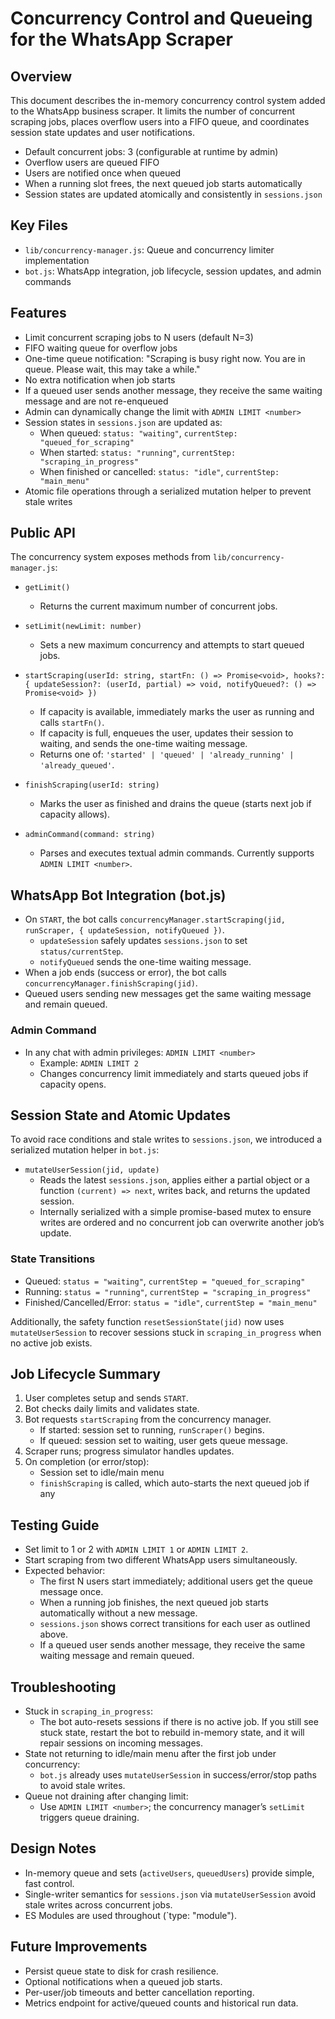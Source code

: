 # Concurrency Control and Queueing for the WhatsApp Scraper

## Overview
This document describes the in-memory concurrency control system added to the WhatsApp business scraper. It limits the number of concurrent scraping jobs, places overflow users into a FIFO queue, and coordinates session state updates and user notifications.

- Default concurrent jobs: 3 (configurable at runtime by admin)
- Overflow users are queued FIFO
- Users are notified once when queued
- When a running slot frees, the next queued job starts automatically
- Session states are updated atomically and consistently in `sessions.json`

## Key Files
- `lib/concurrency-manager.js`: Queue and concurrency limiter implementation
- `bot.js`: WhatsApp integration, job lifecycle, session updates, and admin commands

## Features
- Limit concurrent scraping jobs to N users (default N=3)
- FIFO waiting queue for overflow jobs
- One-time queue notification: "Scraping is busy right now. You are in queue. Please wait, this may take a while."
- No extra notification when job starts
- If a queued user sends another message, they receive the same waiting message and are not re-enqueued
- Admin can dynamically change the limit with `ADMIN LIMIT <number>`
- Session states in `sessions.json` are updated as:
  - When queued: `status: "waiting"`, `currentStep: "queued_for_scraping"`
  - When started: `status: "running"`, `currentStep: "scraping_in_progress"`
  - When finished or cancelled: `status: "idle"`, `currentStep: "main_menu"`
- Atomic file operations through a serialized mutation helper to prevent stale writes

## Public API
The concurrency system exposes methods from `lib/concurrency-manager.js`:

- `getLimit()`
  - Returns the current maximum number of concurrent jobs.

- `setLimit(newLimit: number)`
  - Sets a new maximum concurrency and attempts to start queued jobs.

- `startScraping(userId: string, startFn: () => Promise<void>, hooks?: { updateSession?: (userId, partial) => void, notifyQueued?: () => Promise<void> })`
  - If capacity is available, immediately marks the user as running and calls `startFn()`.
  - If capacity is full, enqueues the user, updates their session to waiting, and sends the one-time waiting message.
  - Returns one of: `'started' | 'queued' | 'already_running' | 'already_queued'`.

- `finishScraping(userId: string)`
  - Marks the user as finished and drains the queue (starts next job if capacity allows).

- `adminCommand(command: string)`
  - Parses and executes textual admin commands. Currently supports `ADMIN LIMIT <number>`.

## WhatsApp Bot Integration (bot.js)
- On `START`, the bot calls `concurrencyManager.startScraping(jid, runScraper, { updateSession, notifyQueued })`.
  - `updateSession` safely updates `sessions.json` to set `status/currentStep`.
  - `notifyQueued` sends the one-time waiting message.
- When a job ends (success or error), the bot calls `concurrencyManager.finishScraping(jid)`.
- Queued users sending new messages get the same waiting message and remain queued.

### Admin Command
- In any chat with admin privileges: `ADMIN LIMIT <number>`
  - Example: `ADMIN LIMIT 2`
  - Changes concurrency limit immediately and starts queued jobs if capacity opens.

## Session State and Atomic Updates
To avoid race conditions and stale writes to `sessions.json`, we introduced a serialized mutation helper in `bot.js`:

- `mutateUserSession(jid, update)`
  - Reads the latest `sessions.json`, applies either a partial object or a function `(current) => next`, writes back, and returns the updated session.
  - Internally serialized with a simple promise-based mutex to ensure writes are ordered and no concurrent job can overwrite another job’s update.

### State Transitions
- Queued: `status = "waiting"`, `currentStep = "queued_for_scraping"`
- Running: `status = "running"`, `currentStep = "scraping_in_progress"`
- Finished/Cancelled/Error: `status = "idle"`, `currentStep = "main_menu"`

Additionally, the safety function `resetSessionState(jid)` now uses `mutateUserSession` to recover sessions stuck in `scraping_in_progress` when no active job exists.

## Job Lifecycle Summary
1. User completes setup and sends `START`.
2. Bot checks daily limits and validates state.
3. Bot requests `startScraping` from the concurrency manager.
   - If started: session set to running, `runScraper()` begins.
   - If queued: session set to waiting, user gets queue message.
4. Scraper runs; progress simulator handles updates.
5. On completion (or error/stop):
   - Session set to idle/main menu
   - `finishScraping` is called, which auto-starts the next queued job if any

## Testing Guide
- Set limit to 1 or 2 with `ADMIN LIMIT 1` or `ADMIN LIMIT 2`.
- Start scraping from two different WhatsApp users simultaneously.
- Expected behavior:
  - The first N users start immediately; additional users get the queue message once.
  - When a running job finishes, the next queued job starts automatically without a new message.
  - `sessions.json` shows correct transitions for each user as outlined above.
  - If a queued user sends another message, they receive the same waiting message and remain queued.

## Troubleshooting
- Stuck in `scraping_in_progress`:
  - The bot auto-resets sessions if there is no active job. If you still see stuck state, restart the bot to rebuild in-memory state, and it will repair sessions on incoming messages.
- State not returning to idle/main menu after the first job under concurrency:
  - `bot.js` already uses `mutateUserSession` in success/error/stop paths to avoid stale writes.
- Queue not draining after changing limit:
  - Use `ADMIN LIMIT <number>`; the concurrency manager’s `setLimit` triggers queue draining.

## Design Notes
- In-memory queue and sets (`activeUsers`, `queuedUsers`) provide simple, fast control.
- Single-writer semantics for `sessions.json` via `mutateUserSession` avoid stale writes across concurrent jobs.
- ES Modules are used throughout (`type: "module").

## Future Improvements
- Persist queue state to disk for crash resilience.
- Optional notifications when a queued job starts.
- Per-user/job timeouts and better cancellation reporting.
- Metrics endpoint for active/queued counts and historical run data.
